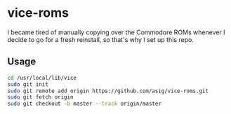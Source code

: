 vice-roms
=========

I became tired of manually copying over the Commodore ROMs whenever I decide to go for a fresh reinstall, so that's why I set up this repo.

Usage
-----
```bash
cd /usr/local/lib/vice
sudo git init
sudo git remote add origin https://github.com/asig/vice-roms.git
sudo git fetch origin
sudo git checkout -b master --track origin/master
```
